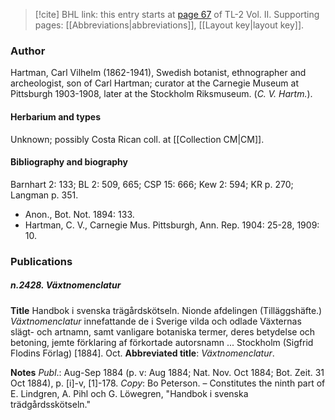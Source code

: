 > [!cite] BHL link: this entry starts at [page 67](https://www.biodiversitylibrary.org/item/103253#page/93/mode/1up) of TL-2 Vol. II.
> Supporting pages: [[Abbreviations|abbreviations]], [[Layout key|layout key]].

### Author

Hartman, Carl Vilhelm (1862-1941), Swedish botanist, ethnographer and archeologist, son of Carl Hartman; curator at the Carnegie Museum at Pittsburgh 1903-1908, later at the Stockholm Riksmuseum. (*C. V. Hartm.*).

#### Herbarium and types

Unknown; possibly Costa Rican coll. at [[Collection CM|CM]].

#### Bibliography and biography

Barnhart 2: 133; BL 2: 509, 665; CSP 15: 666; Kew 2: 594; KR p. 270; Langman p. 351.
- Anon., Bot. Not. 1894: 133.
- Hartman, C. V., Carnegie Mus. Pittsburgh, Ann. Rep. 1904: 25-28, 1909: 10.

### Publications

##### n.2428. Växtnomenclatur

**Title**
Handbok i svenska trägårdskötseln. Nionde afdelingen (Tilläggshäfte.) *Växtnomenclatur* innefattande de i Sverige vilda och odlade Växternas slägt- och artnamn, samt vanligare botaniska termer, deres betydelse och betoning, jemte förklaring af förkortade autorsnamn ... Stockholm (Sigfrid Flodins Förlag) \[1884\]. Oct.
**Abbreviated title**: *Växtnomenclatur*.

**Notes**
*Publ*.: Aug-Sep 1884 (p. v: Aug 1884; Nat. Nov. Oct 1884; Bot. Zeit. 31 Oct 1884), p. \[i\]-v, \[1\]-178. *Copy*: Bo Peterson. – Constitutes the ninth part of E. Lindgren, A. Pihl och G. Löwegren, "Handbok i svenska trädgårdsskötseln."

